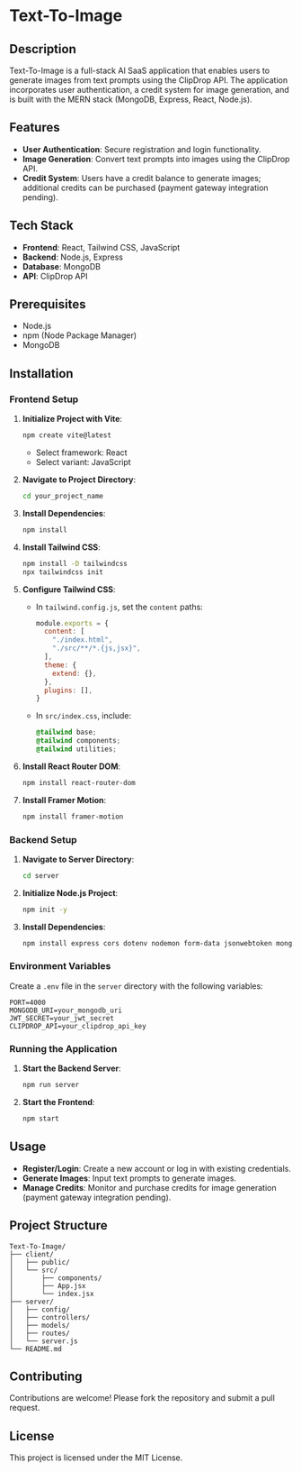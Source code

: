 # Text-To-Image

## Description

Text-To-Image is a full-stack AI SaaS application that enables users to generate images from text prompts using the ClipDrop API. The application incorporates user authentication, a credit system for image generation, and is built with the MERN stack (MongoDB, Express, React, Node.js).

## Features

- **User Authentication**: Secure registration and login functionality.
- **Image Generation**: Convert text prompts into images using the ClipDrop API.
- **Credit System**: Users have a credit balance to generate images; additional credits can be purchased (payment gateway integration pending).

## Tech Stack

- **Frontend**: React, Tailwind CSS, JavaScript
- **Backend**: Node.js, Express
- **Database**: MongoDB
- **API**: ClipDrop API

## Prerequisites

- Node.js
- npm (Node Package Manager)
- MongoDB

## Installation

### Frontend Setup

1. **Initialize Project with Vite**:
   ```bash
   npm create vite@latest
   ```
   - Select framework: React
   - Select variant: JavaScript

2. **Navigate to Project Directory**:
   ```bash
   cd your_project_name
   ```

3. **Install Dependencies**:
   ```bash
   npm install
   ```

4. **Install Tailwind CSS**:
   ```bash
   npm install -D tailwindcss
   npx tailwindcss init
   ```

5. **Configure Tailwind CSS**:
   - In `tailwind.config.js`, set the `content` paths:
     ```javascript
     module.exports = {
       content: [
         "./index.html",
         "./src/**/*.{js,jsx}",
       ],
       theme: {
         extend: {},
       },
       plugins: [],
     }
     ```
   - In `src/index.css`, include:
     ```css
     @tailwind base;
     @tailwind components;
     @tailwind utilities;
     ```

6. **Install React Router DOM**:
   ```bash
   npm install react-router-dom
   ```

7. **Install Framer Motion**:
   ```bash
   npm install framer-motion
   ```

### Backend Setup

1. **Navigate to Server Directory**:
   ```bash
   cd server
   ```

2. **Initialize Node.js Project**:
   ```bash
   npm init -y
   ```

3. **Install Dependencies**:
   ```bash
   npm install express cors dotenv nodemon form-data jsonwebtoken mongoose axios bcrypt
   ```

### Environment Variables

Create a `.env` file in the `server` directory with the following variables:

```env
PORT=4000
MONGODB_URI=your_mongodb_uri
JWT_SECRET=your_jwt_secret
CLIPDROP_API=your_clipdrop_api_key
```

### Running the Application

1. **Start the Backend Server**:
   ```bash
   npm run server
   ```

2. **Start the Frontend**:
   ```bash
   npm start
   ```

## Usage

- **Register/Login**: Create a new account or log in with existing credentials.
- **Generate Images**: Input text prompts to generate images.
- **Manage Credits**: Monitor and purchase credits for image generation (payment gateway integration pending).

## Project Structure

```
Text-To-Image/
├── client/
│   ├── public/
│   └── src/
│       ├── components/
│       ├── App.jsx
│       └── index.jsx
├── server/
│   ├── config/
│   ├── controllers/
│   ├── models/
│   ├── routes/
│   └── server.js
└── README.md
```

## Contributing

Contributions are welcome! Please fork the repository and submit a pull request.

## License

This project is licensed under the MIT License.
